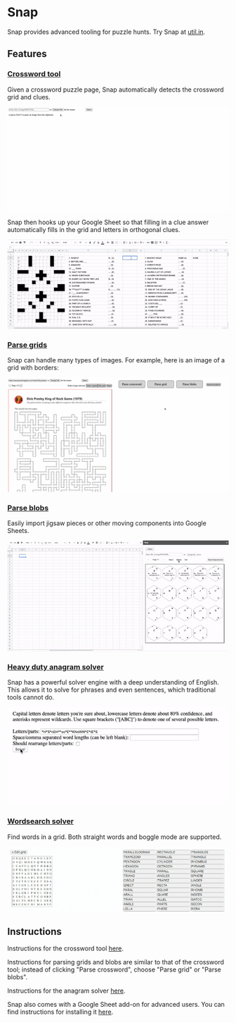 Snap
====

Snap provides advanced tooling for puzzle hunts. Try Snap at [util.in](https://util.in).

Features
--------

### [Crossword tool](https://util.in/parser)

Given a crossword puzzle page, Snap automatically detects the crossword grid and clues.

![Parsing a crossword](docs/parse_crossword.gif)

Snap then hooks up your Google Sheet so that filling in a clue answer automatically fills in the grid and letters in orthogonal clues.

![Exported crossword](docs/crossword.gif)

### [Parse grids](https://util.in/parser)

Snap can handle many types of images. For example, here is an image of a grid with borders:

![Bordered grid](docs/bordered-grid.gif)

### [Parse blobs](https://util.in/parser)

Easily import jigsaw pieces or other moving components into Google Sheets.

![Blobs](docs/blobs.gif)

### [Heavy duty anagram solver](https://util.in/solver)

Snap has a powerful solver engine with a deep understanding of English. This allows it to solve for phrases and even sentences, which traditional tools cannot do.

![Anagram](docs/anagram.gif)

### [Wordsearch solver](https://util.in/wordsearch)

Find words in a grid. Both straight words and boggle mode are supported.

![Word search](docs/wordsearch.gif)


Instructions
------------

Instructions for the crossword tool [here](../../wiki/Crossword-tool-tutorial).

Instructions for parsing grids and blobs are similar to that of the crossword tool; instead of clicking "Parse crossword", choose "Parse grid" or "Parse blobs".

Instructions for the anagram solver [here](../../wiki/Heavy-duty-anagram-solver).

Snap also comes with a Google Sheet add-on for advanced users. You can find instructions for installing it [here](../../wiki/Google-Sheet-add-on).
